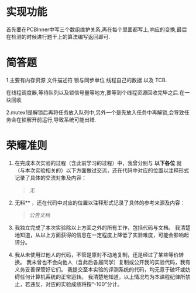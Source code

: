 # 实现功能

首先要在PCBInner中写三个数组维护关系,再在每个里面都写上,响应的变换,最后在检测的时候进行题干上的算法编写返回即可.

# 简答题

1.主要有内存资源 文件描述符 锁与同步单位 线程自己的数据 以及 TCB.

在线程调度器,等待队列以及锁信号量等地方,要等到个线程资源回收完毕之后.在一块回收

2.mutex1是解锁后再将任务放入队列中,另外一个是先放入任务中再解锁,会导致任务会在锁解开前运行,导致系统可能出错.

# 荣耀准则

1. 在完成本次实验的过程（含此前学习的过程）中，我曾分别与 **以下各位** 就（与本次实验相关的）以下方面做过交流，还在代码中对应的位置以注释形式记录了具体的交流对象及内容：

   > *无*

2. 无料** ，还在代码中对应的位置以注释形式记录了具体的参考来源及内容：

   > *公告文档*

3. 我独立完成了本次实验除以上方面之外的所有工作，包括代码与文档。 我清楚地知道，从以上方面获得的信息在一定程度上降低了实验难度，可能会影响起评分。

4. 我从未使用过他人的代码，不管是原封不动地复制，还是经过了某些等价转换。 我未曾也不会向他人（含此后各届同学）复制或公开我的实验代码，我有义务妥善保管好它们。 我提交至本实验的评测系统的代码，均无意于破坏或妨碍任何计算机系统的正常运转。 我清楚地知道，以上情况均为本课程纪律所禁止，若违反，对应的实验成绩将按“-100”分计。